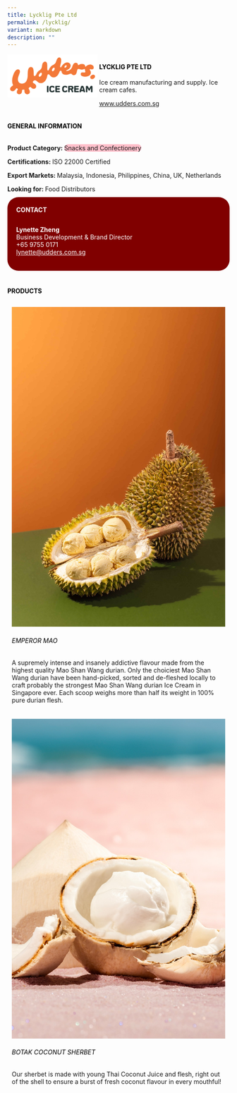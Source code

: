 ```yaml
---
title: Lycklig Pte Ltd
permalink: /lycklig/
variant: markdown
description: ""
---
```

<div class="flex-paragraph">
	<div style="display: flex; flex-wrap: wrap;" class="flex-container">
		<div style="flex: 1 1 40%; display: block;" class="card sgds">
			<img src="/images/Lycklig/lycklig_logo.png">
		</div>
		<div style="flex: 1 1 58%; display: block; margin-left: 3px" class="card-sgds">
			<h4 style="text-transform: uppercase; color: black;"><b>Lycklig Pte Ltd</b></h4>
			<p>Ice cream manufacturing and supply. Ice cream cafes.</p>
			<p><a target="_blank" href="https://www.udders.com.sg">www.udders.com.sg</a></p>
		</div>
	</div>
</div>

<h4 style="text-transform: uppercase; color: black;">
	<b>General Information</b>
</h4>
<div style="display: flex; flex-wrap: wrap;" class="flex-container">
	<div style="flex: 1 1 65%; display: block; align-self: stretch" class="card sgds">
		<div class="flex-paragraph">
			<p>
				<b>Product Category: </b>
				<span style="background-color: pink; border-radius: 10px;">Snacks and Confectionery</span>
			</p>
			<p>
				<b>Certifications: </b>ISO 22000 Certified
			</p>
			<p>
				<b>Export Markets: </b>Malaysia, Indonesia, Philippines, China, UK, Netherlands
			</p>
			<p style="margin-bottom: 10px;">
				<b>Looking for: </b>Food Distributors
			</p>
		</div>
	</div>
	<div style="flex: 1 1 35%; padding: 10px; display: block; background-color: maroon; border-radius: 25px; align-self: center;" class="card sgds">
		<h4 style="color: white; margin-top: 10px; margin-left: 10px;">CONTACT</h4>
		<div class="flex-paragraph">
			<p style="padding: 10px; color: white;">
				<b>Lynette Zheng</b>
				<br>Business Development &amp; Brand Director<br>+65 9755 0171<br>
				<a style="color: white;" href="mailto:lynette@udders.com.sg">lynette@udders.com.sg</a>
			</p>
		</div>
	</div>
</div>
<br>
<h4 style="text-transform: uppercase; color: black;">
	<b>Products</b>
</h4>
<div style="display: flex; flex-wrap: wrap;">
	<div style="flex: 1 1 47%; margin: 10px; display: block;" class="card sgds">
		<div style="display: block;" class="flex-image">
			<img src="/images/Lycklig/lycklig_product_01.jpg">
		</div>
		<div class="flex-paragraph">
			<h6 style="text-transform: uppercase; color: black;">Emperor Mao</h6>
			<p>A supremely intense and insanely addictive flavour made from the highest quality Mao Shan Wang durian. Only the choiciest Mao Shan Wang durian have been hand-picked, sorted and de-fleshed locally to craft probably the strongest Mao Shan Wang durian Ice Cream in Singapore ever. Each scoop weighs more than half its weight in 100% pure durian flesh.</p>
		</div>
	</div>
	<div style="flex: 1 1 47%; margin: 10px; display: block;" class="card sgds">
		<div style="display: block;" class="flex-image">
			<img src="/images/Lycklig/lycklig_product_02.jpg">
		</div>
		<div class="flex-paragraph">
			<h6 style="text-transform: uppercase; color: black;">Botak Coconut Sherbet</h6>
			<p>Our sherbet is made with young Thai Coconut Juice and flesh, right out of the shell to ensure a burst of fresh coconut flavour in every mouthful!</p>
		</div>
	</div>
</div>